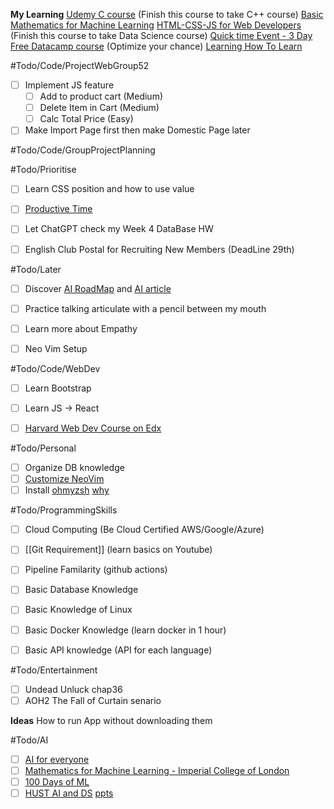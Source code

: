  **My Learning**
[Udemy C course](https://www.udemy.com/course/c-programming-for-beginners-/learn/lecture/8794278#overview) (Finish this course to take C++ course)
[Basic Mathematics for Machine Learning](https://youtube.com/playlist?list=PLRDl2inPrWQW1QSWhBU0ki-jq_uElkh2a&si=5yZfL9HV8MwYqB8N) 
[HTML-CSS-JS for Web Developers](https://www.coursera.org/learn/html-css-javascript-for-web-developers/home/week/3)  (Finish this course to take Data Science course)
[Quick time Event - 3 Day Free Datacamp course](https://app.datacamp.com/learn/courses/introduction-to-sql) (Optimize your chance)
[Learning How To Learn](https://www.coursera.org/learn/learning-how-to-learn/home/welcome)

#Todo/Code/ProjectWebGroup52
- [ ] Implement JS feature
	- [ ] Add to product cart (Medium)
	- [ ] Delete Item in Cart (Medium)
	- [ ] Calc Total Price (Easy)
- [ ] Make Import Page first then make Domestic Page later

#Todo/Code/GroupProjectPlanning


#Todo/Prioritise
- [ ] Learn CSS position and how to use value
- [ ] [Productive Time](https://www.facebook.com/hyystudies/posts/pfbid0dwxYNp9f5uxYxYWWA1RbbxRKicGmQrowp9EVRnawZTA7h89sK51y2hSoYUeYBfxjl) 
- [ ] Let ChatGPT check my Week 4 DataBase HW
- [ ] English Club Postal for Recruiting New Members (DeadLine 29th)


#Todo/Later
- [ ] Discover [AI RoadMap](https://i.am.ai/roadmap/#note) and [AI article](https://www.codewithharry.com/blogpost/complete-ml-roadmap-for-beginners/)
- [ ] Practice talking articulate with a pencil between my mouth
- [ ] Learn more about Empathy
- [ ] Neo Vim Setup


#Todo/Code/WebDev
- [ ] Learn Bootstrap 
- [ ] Learn JS -> React
- [ ] [Harvard Web Dev Course on Edx](https://www.edx.org/learn/web-development/harvard-university-cs50-s-web-programming-with-python-and-javascript) 


#Todo/Personal
- [ ] Organize DB knowledge 
- [ ] [Customize NeoVim](https://youtu.be/fFHlfbKVi30?si=sOr-n_o1gUcHHC5j)
- [ ] Install [ohmyzsh](https://github.com/ohmyzsh/ohmyzsh)
	[why](https://ivanaugustobd.medium.com/your-terminal-can-be-much-much-more-productive-5256424658e8)

#Todo/ProgrammingSkills
- [ ] Cloud Computing (Be Cloud Certified AWS/Google/Azure)
- [ ] [[Git Requirement]] (learn basics on Youtube)
- [ ] Pipeline Familarity (github actions)
- [ ] Basic Database Knowledge 
- [ ] Basic Knowledge of Linux
- [ ] Basic Docker Knowledge (learn docker in 1 hour)
- [ ] Basic API knowledge  (API for each language)


#Todo/Entertainment
- [ ] Undead Unluck chap36
- [ ] AOH2 The Fall of Curtain senario

**Ideas**
How to run App without downloading them


#Todo/AI
- [ ] [AI for everyone](https://www.coursera.org/learn/ai-for-everyone?trk_ref=articleProductCard)
- [ ] [Mathematics for Machine Learning - Imperial College of London](https://www.coursera.org/specializations/mathematics-machine-learning?myLearningTab=IN_PROGRESS)
- [ ] [100 Days of ML](https://github.com/Avik-Jain/100-Days-Of-ML-Code)
- [ ] [HUST AI and DS](https://users.soict.hust.edu.vn/khoattq/ml-dm-course/)
	[ppts](https://drive.google.com/drive/folders/1wjiUmi5EjnzQ-umVUZJDhibCtSonI-5a)
